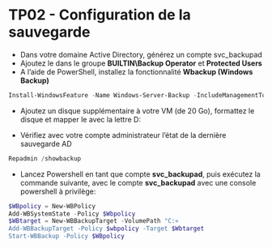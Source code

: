 # TP02 - Configuration de la sauvegarde

* Dans votre domaine Active Directory, générez un compte svc_backupad
* Ajoutez le dans le groupe **BUILTIN\Backup Operator** et **Protected Users**
* A l’aide de PowerShell, installez la fonctionnalité **Wbackup (Windows Backup)**

```powershell
Install-WindowsFeature -Name Windows-Server-Backup -IncludeManagementTools
```

* Ajoutez un disque supplémentaire à votre VM (de 20 Go), formattez le disque et mapper le avec la lettre D:

* Vérifiez avec votre compte administrateur l’état de la dernière sauvegarde AD
```powershell
Repadmin /showbackup
```

* Lancez Powershell en tant que compte **svc_backupad**, puis exécutez la commande suivante, avec le compte **svc_backupad** avec une console powershell à privilège:
```powershell
$WBpolicy = New-WBPolicy
Add-WBSystemState -Policy $Wbpolicy
$WBtarget = New-WBBackupTarget -VolumePath "C:« 
Add-WBBackupTarget -Policy $wbpolicy -Target $Wbtarget
Start-WBBackup -Policy $WBpolicy
```
